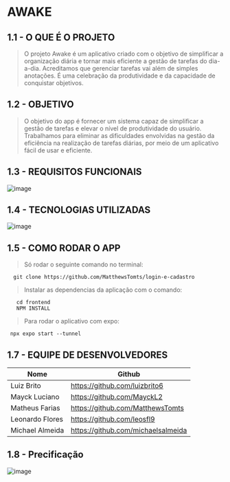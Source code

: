 # AWAKE

##   1.1 - O QUE É O PROJETO
> O projeto Awake é um aplicativo criado com o objetivo de simplificar a organização diária e tornar mais eficiente a gestão de tarefas do dia-a-dia. Acreditamos que gerenciar tarefas vai além de simples anotações. É uma celebração da produtividade e da capacidade de conquistar objetivos.

##   1.2 - OBJETIVO 
> O objetivo do app é fornecer um sistema capaz de simplificar a gestão de tarefas e elevar o nível de produtividade do usuário. Trabalhamos para eliminar as dificuldades envolvidas na gestão da eficiência na realização de tarefas diárias, por meio de um aplicativo fácil de usar e eficiente.


##   1.3 - REQUISITOS FUNCIONAIS  
![image](https://github.com/MatthewsTomts/login-e-cadastro/assets/112624030/24a7bf44-9b40-4936-b565-0129fd6835b4)


##   1.4 - TECNOLOGIAS UTILIZADAS
![image](https://github.com/MatthewsTomts/login-e-cadastro/assets/112624030/329c7e2d-0f94-4540-8c7b-4b1630bcad93)


##   1.5 - COMO RODAR O APP 
    
> Só rodar o seguinte comando no terminal:

      git clone https://github.com/MatthewsTomts/login-e-cadastro

> Instalar as dependencias da aplicação com o comando:

       cd frontend
       NPM INSTALL 

> Para rodar o aplicativo com expo:
 
     npx expo start --tunnel
     
##   1.7 - EQUIPE DE DESENVOLVEDORES 
    
| Nome | Github |
|------|------|
| Luiz Brito  | https://github.com/luizbrito6
| Mayck Luciano | https://github.com/MayckL2
| Matheus Farias | https://github.com/MatthewsTomts
| Leonardo Flores | https://github.com/leosfl9
| Michael Almeida | https://github.com/michaelsalmeida

## 1.8 - Precificação 
![image](https://github.com/MatthewsTomts/login-e-cadastro/assets/112624030/bf039eea-d5d2-4e09-8958-1b9e25e2ed8c)



